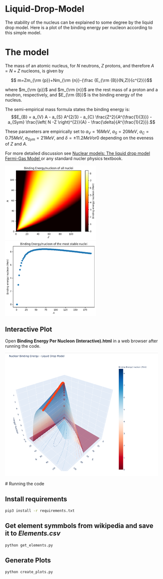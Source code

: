 # Liquid-Drop-Model
The stability of the nucleus can be explained to some degree by the liquid drop model. Here is a plot of the binding energy per nucleon according to this simple model.

# The model

The mass of an atomic nucleus, for $N$ neutrons, $Z$ protons, and therefore $A=N+Z$ nucleons, is given by

$$ m=Zm_{\rm {p}}+Nm_{\rm {n}}-{\frac {E_{\rm {B}}(N,Z)}{c^{2}}}$$

where $m_{\rm {p}}$ and $m_{\rm {n}}$ are the rest mass of a proton and a neutron, respectively, and $E_{\rm {B}}$ is the binding energy of the nucleus.

The semi-empirical mass formula states the binding energy is:
$$E_{B} = a_{V} A - a_{S} A^{2/3} - a_{C} \frac{Z^2}{A^{\frac{1}{3}}} - a_{Sym} \frac{\left( N -Z \right)^{2}}{A} - \frac{\delta}{A^{\frac{1}{2}}}.$$

These parameters are empirically set to $a_{V} = 16 MeV$, $a_{S} = 20 MeV$, $a_{C} = 0.75 MeV$, $a_{Sym} = 21 MeV$, and $\delta = \pm 11.2 MeV \text{or} 0$ depending on the eveness of $Z$ and $A$. 

For more detailed discussion see [Nuclear models:
The liquid drop model
Fermi-Gas Model ](http://atlas.physics.arizona.edu/~shupe/Indep_Studies_2015/Notes_Goethe_Univ/A2_Nuclear_Models_LiqDrop_FermiGas.pdf) or any standard nucler physics textbook.

<p float="left">
  <img src="/Binding Energy 2D projection.png" width="300" />
  <img src="Binding Energy vs Mass Number.png" width="300" /> 
</p>

## Interactive Plot

Open **Binding Energy Per Nucleon (Interactive).html** in a web browser after running the code.

<p float="center">
  <img src="Interactive Plot Screenshot.png" width="700" />
</p>
# Running the code

## Install requirements
```bash
pip3 install -r requirements.txt
```
## Get element symmbols from wikipedia and save it to *Elements.csv*
```bash
python get_elements.py
```

## Generate Plots
```bash
python create_plots.py
```
